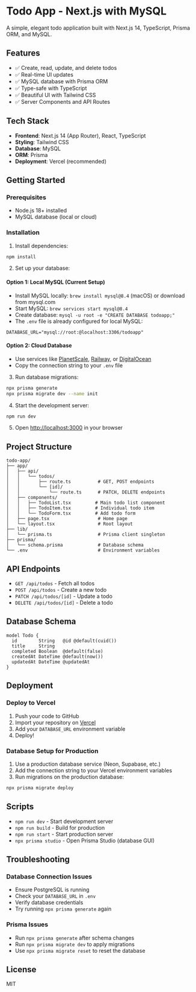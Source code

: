 # Todo App - Next.js with MySQL

A simple, elegant todo application built with Next.js 14, TypeScript, Prisma ORM, and MySQL.

## Features

- ✅ Create, read, update, and delete todos
- ✅ Real-time UI updates
- ✅ MySQL database with Prisma ORM
- ✅ Type-safe with TypeScript
- ✅ Beautiful UI with Tailwind CSS
- ✅ Server Components and API Routes

## Tech Stack

- **Frontend**: Next.js 14 (App Router), React, TypeScript
- **Styling**: Tailwind CSS
- **Database**: MySQL
- **ORM**: Prisma
- **Deployment**: Vercel (recommended)

## Getting Started

### Prerequisites

- Node.js 18+ installed
- MySQL database (local or cloud)

### Installation

1. Install dependencies:
```bash
npm install
```

2. Set up your database:

#### Option 1: Local MySQL (Current Setup)
- Install MySQL locally: `brew install mysql@8.4` (macOS) or download from mysql.com
- Start MySQL: `brew services start mysql@8.4`
- Create database: `mysql -u root -e "CREATE DATABASE todoapp;"`
- The `.env` file is already configured for local MySQL:
```env
DATABASE_URL="mysql://root:@localhost:3306/todoapp"
```

#### Option 2: Cloud Database 
- Use services like [PlanetScale](https://planetscale.com), [Railway](https://railway.app), or [DigitalOcean](https://digitalocean.com)
- Copy the connection string to your `.env` file

3. Run database migrations:
```bash
npx prisma generate
npx prisma migrate dev --name init
```

4. Start the development server:
```bash
npm run dev
```

5. Open [http://localhost:3000](http://localhost:3000) in your browser

## Project Structure

```
todo-app/
├── app/
│   ├── api/
│   │   └── todos/
│   │       ├── route.ts          # GET, POST endpoints
│   │       └── [id]/
│   │           └── route.ts      # PATCH, DELETE endpoints
│   ├── components/
│   │   ├── TodoList.tsx         # Main todo list component
│   │   ├── TodoItem.tsx         # Individual todo item
│   │   └── TodoForm.tsx         # Add todo form
│   ├── page.tsx                  # Home page
│   └── layout.tsx                # Root layout
├── lib/
│   └── prisma.ts                 # Prisma client singleton
├── prisma/
│   └── schema.prisma             # Database schema
└── .env                          # Environment variables
```

## API Endpoints

- `GET /api/todos` - Fetch all todos
- `POST /api/todos` - Create a new todo
- `PATCH /api/todos/[id]` - Update a todo
- `DELETE /api/todos/[id]` - Delete a todo

## Database Schema

```prisma
model Todo {
  id        String   @id @default(cuid())
  title     String
  completed Boolean  @default(false)
  createdAt DateTime @default(now())
  updatedAt DateTime @updatedAt
}
```

## Deployment

### Deploy to Vercel

1. Push your code to GitHub
2. Import your repository on [Vercel](https://vercel.com)
3. Add your `DATABASE_URL` environment variable
4. Deploy!

### Database Setup for Production

1. Use a production database service (Neon, Supabase, etc.)
2. Add the connection string to your Vercel environment variables
3. Run migrations on the production database:
```bash
npx prisma migrate deploy
```

## Scripts

- `npm run dev` - Start development server
- `npm run build` - Build for production
- `npm run start` - Start production server
- `npx prisma studio` - Open Prisma Studio (database GUI)

## Troubleshooting

### Database Connection Issues
- Ensure PostgreSQL is running
- Check your `DATABASE_URL` in `.env`
- Verify database credentials
- Try running `npx prisma generate` again

### Prisma Issues
- Run `npx prisma generate` after schema changes
- Run `npx prisma migrate dev` to apply migrations
- Use `npx prisma migrate reset` to reset the database

## License

MIT